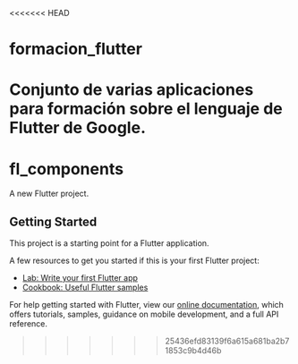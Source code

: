 <<<<<<< HEAD
# formacion_flutter
Conjunto de varias aplicaciones para formación sobre el lenguaje de Flutter de Google.
=======
# fl_components

A new Flutter project.

## Getting Started

This project is a starting point for a Flutter application.

A few resources to get you started if this is your first Flutter project:

- [Lab: Write your first Flutter app](https://flutter.dev/docs/get-started/codelab)
- [Cookbook: Useful Flutter samples](https://flutter.dev/docs/cookbook)

For help getting started with Flutter, view our
[online documentation](https://flutter.dev/docs), which offers tutorials,
samples, guidance on mobile development, and a full API reference.
>>>>>>> 25436efd83139f6a615a681ba2b71853c9b4d46b
